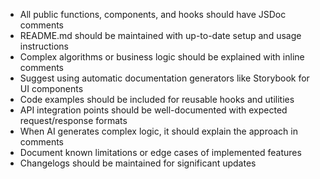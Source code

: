 - All public functions, components, and hooks should have JSDoc comments
- README.md should be maintained with up-to-date setup and usage instructions
- Complex algorithms or business logic should be explained with inline comments
- Suggest using automatic documentation generators like Storybook for UI components
- Code examples should be included for reusable hooks and utilities
- API integration points should be well-documented with expected request/response formats
- When AI generates complex logic, it should explain the approach in comments
- Document known limitations or edge cases of implemented features
- Changelogs should be maintained for significant updates